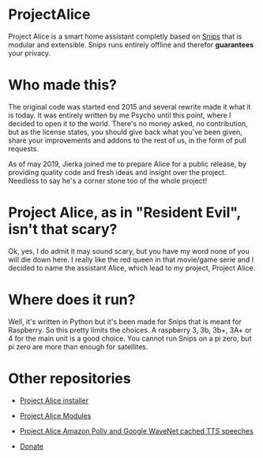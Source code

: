 # ProjectAlice
Project Alice is a smart home assistant completly based on [Snips](https://snips.ai) that is modular and extensible. Snips runs entirely offline and therefor **guarantees** your privacy.


# Who made this?
The original code was started end 2015 and several rewrite made it what it is today. It was entirely written by me Psycho until this point, where I decided to open it to the world. There's no money asked, no contribution, but as the license states, you should give back what you've been given, share your improvements and addons to the rest of us, in the form of pull requests.

As of may 2019, Jierka joined me to prepare Alice for a public release, by providing quality code and fresh ideas and insight over the project. Needless to say he's a corner stone too of the whole project!


# Project Alice, as in "Resident Evil", isn't that scary?
Ok, yes, I do admit it may sound scary, but you have my word none of you will die down here. I really like the red queen in that movie/game serie and I decided to name the assistant Alice, which lead to my project, Project Alice.


# Where does it run?
Well, it's written in Python but it's been made for Snips that is meant for Raspberry. So this pretty limits the choices. A raspberry 3, 3b, 3b+, 3A+ or 4 for the main unit is a good choice. You cannot run Snips on a pi zero, but pi zero are more than enough for satellites.


# Other repositories
- [Project Alice installer](https://github.com/Psychokiller1888/ProjectAliceInstaller)
- [Project Alice Modules](https://github.com/Psychokiller1888/ProjectAliceModules)
- [Project Alice Amazon Polly and Google WaveNet cached TTS speeches](https://github.com/Psychokiller1888/ProjectAliceCachedSpeeches/tree/Amazon-EnUs-Joanna)

- [Donate](https://paypal.me/Psychokiller1888)
